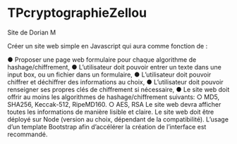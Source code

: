 # TPcryptographieZellou

Site de Dorian M

Créer un site web simple en Javascript qui aura comme fonction de :

● Proposer une page web formulaire pour chaque algorithme de hashage/chiffrement,
● L’utilisateur doit pouvoir entrer un texte dans une input box, ou un fichier dans un
formulaire,
● L’utilisateur doit pouvoir chiffrer et déchiffrer des informations au choix,
● L’utilisateur doit pouvoir renseigner ses propres clés de chiffrement si nécessaire,
● Le site web doit offrir au moins les algorithmes de hashage/chiffrement suivants:
○ MD5, SHA256, Keccak-512, RipeMD160.
○ AES, RSA
Le site web devra afficher toutes les informations de manière lisible et claire.
Le site web doit être déployé sur Node (version au choix, dépendant de la compatibilité).
L’usage d’un template Bootstrap afin d’accélérer la création de l’interface est recommandé.
